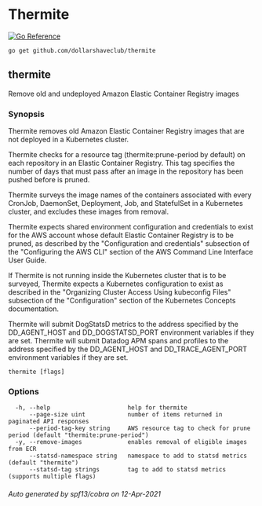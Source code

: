 Thermite
========

[![Go Reference](https://pkg.go.dev/badge/github.com/dollarshaveclub/thermite.svg)](https://pkg.go.dev/github.com/dollarshaveclub/thermite)

	go get github.com/dollarshaveclub/thermite

## thermite

Remove old and undeployed Amazon Elastic Container Registry images

### Synopsis

Thermite removes old Amazon Elastic Container Registry images that are not
deployed in a Kubernetes cluster.

Thermite checks for a resource tag (thermite:prune-period by default) on each
repository in an Elastic Container Registry. This tag specifies the number of
days that must pass after an image in the repository has been pushed before
is pruned.

Thermite surveys the image names of the containers associated with every
CronJob, DaemonSet, Deployment, Job, and StatefulSet in a Kubernetes
cluster, and excludes these images from removal.

Thermite expects shared environment configuration and credentials to exist for
the AWS account whose default Elastic Container Registry is to be pruned, as
described by the "Configuration and credentials" subsection of the "Configuring
the AWS CLI" section of the AWS Command Line Interface User Guide.

If Thermite is not running inside the Kubernetes cluster that is to be surveyed,
Thermite expects a Kubernetes configuration to exist as described in the
"Organizing Cluster Access Using kubeconfig Files" subsection of the
"Configuration" section of the Kubernetes Concepts documentation.

Thermite will submit DogStatsD metrics to the address specified by the
DD_AGENT_HOST and DD_DOGSTATSD_PORT environment variables if they are set.
Thermite will submit Datadog APM spans and profiles to the address specified by
the DD_AGENT_HOST and DD_TRACE_AGENT_PORT environment variables if they are set.

```
thermite [flags]
```

### Options

```
  -h, --help                      help for thermite
      --page-size uint            number of items returned in paginated API responses
      --period-tag-key string     AWS resource tag to check for prune period (default "thermite:prune-period")
  -y, --remove-images             enables removal of eligible images from ECR
      --statsd-namespace string   namespace to add to statsd metrics (default "thermite")
      --statsd-tag strings        tag to add to statsd metrics (supports multiple flags)
```

###### Auto generated by spf13/cobra on 12-Apr-2021
